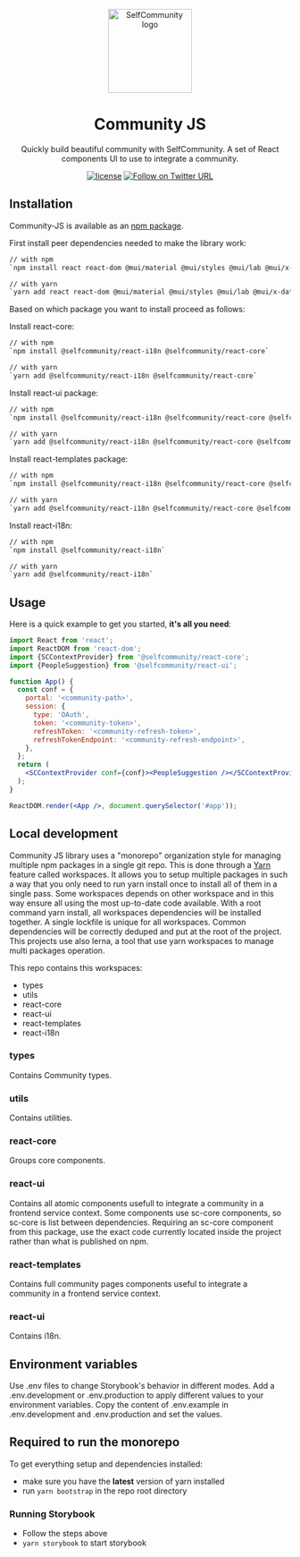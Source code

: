<p align="center">
  <a href="https://www.selfcommunity.com/" rel="noopener" target="_blank">
    <img width="150" src="https://make.selfcommunity.io/assets/images/logo.png" alt="SelfCommunity logo"/>
  </a>
</p>


<h1 align="center">Community JS</h1>

<div align="center">

Quickly build beautiful community with SelfCommunity.
A set of React components UI to use to integrate a community.

[![license](https://img.shields.io/badge/license-MIT-blue.svg)](https://github.com/selfcommunity/community-js/blob/master/LICENSE)
[![Follow on Twitter URL](https://img.shields.io/twitter/url/https/twitter.com/community_self.svg?style=social&label=Follow%20%40SelfCommunity)](https://twitter.com/community_self)

</div>

## Installation

Community-JS is available as an [npm package](https://www.npmjs.com/package/@selfcommunity/react-ui).

First install peer dependencies needed to make the library work:

```sh
// with npm
`npm install react react-dom @mui/material @mui/styles @mui/lab @mui/x-date-pickers @emotion/react @emotion/styled react-intl pdfjs-dist notistack @rpldy/chunked-sender @rpldy/chunked-uploady @rpldy/upload-button @rpldy/upload-drop-zone @rpldy/upload-preview @rpldy/uploady`

// with yarn
`yarn add react react-dom @mui/material @mui/styles @mui/lab @mui/x-date-pickers @emotion/react @emotion/styled react-intl pdfjs-dist notistack @rpldy/chunked-sender @rpldy/chunked-uploady @rpldy/upload-button @rpldy/upload-drop-zone @rpldy/upload-preview @rpldy/uploady`
```

Based on which package you want to install proceed as follows:

Install react-core:

```sh
// with npm
`npm install @selfcommunity/react-i18n @selfcommunity/react-core`

// with yarn
`yarn add @selfcommunity/react-i18n @selfcommunity/react-core`
```

Install react-ui package:

```sh
// with npm
`npm install @selfcommunity/react-i18n @selfcommunity/react-core @selfcommunity/react-ui`

// with yarn
`yarn add @selfcommunity/react-i18n @selfcommunity/react-core @selfcommunity/react-ui`
```

Install react-templates package:

```sh
// with npm
`npm install @selfcommunity/react-i18n @selfcommunity/react-core @selfcommunity/react-templates`

// with yarn
`yarn add @selfcommunity/react-i18n @selfcommunity/react-core @selfcommunity/react-templates`
```

Install react-i18n:

```sh
// with npm
`npm install @selfcommunity/react-i18n`

// with yarn
`yarn add @selfcommunity/react-i18n`
```

## Usage

Here is a quick example to get you started, **it's all you need**:

```jsx
import React from 'react';
import ReactDOM from 'react-dom';
import {SCContextProvider} from '@selfcommunity/react-core';
import {PeopleSuggestion} from '@selfcommunity/react-ui';

function App() {
  const conf = {
    portal: '<community-path>',
    session: {
      type: 'OAuth',
      token: '<community-token>',
      refreshToken: '<community-refresh-token>',
      refreshTokenEndpoint: '<community-refresh-endpoint>',
    },
  };
  return (
    <SCContextProvider conf={conf}><PeopleSuggestion /></SCContextProvider>
  );
}

ReactDOM.render(<App />, document.querySelector('#app'));
```

## Local development

Community JS library uses a "monorepo" organization style for managing multiple npm packages in a single git repo.
This is done through a [Yarn](https://yarnpkg.com/en/) feature called workspaces.
It allows you to setup multiple packages in such a way that you only need to run yarn install once to install all of
them in a single pass. Some workspaces depends on other workspace and in this way ensure all using the most up-to-date
code available. With a root command yarn install, all workspaces dependencies will be installed together.
A single lockfile is unique for all workspaces. Common dependencies will be correctly deduped and put at the root of
the project.
This projects use also lerna, a tool that use yarn workspaces to manage multi packages operation.

This repo contains this workspaces:
- types
- utils
- react-core
- react-ui
- react-templates
- react-i18n

### types
Contains Community types.

### utils
Contains utilities.

### react-core
Groups core components.

### react-ui
Contains all atomic components usefull to integrate a community in a frontend service context.
Some components use sc-core components, so sc-core is list between dependencies.
Requiring an sc-core component from this package, use the exact code currently located inside the project rather than
what is published on npm.

### react-templates
Contains full community pages components useful to integrate a community in a frontend service context.

### react-ui
Contains i18n.


## Environment variables
Use .env files to change Storybook's behavior in different modes.
Add a .env.development or .env.production to apply different values to your environment variables.
Copy the content of .env.example in .env.development and .env.production and set the values.

## Required to run the monorepo
To get everything setup and dependencies installed:

- make sure you have the **latest** version of yarn installed
- run `yarn bootstrap` in the repo root directory

### Running Storybook

- Follow the steps above
- `yarn storybook` to start storybook

[npm-image]: https://img.shields.io/npm/v/Community-JS.svg?style=flat-square
[npm-url]: https://npmjs.org/package/Community-JS
[downloads-image]: https://img.shields.io/npm/dm/Community-JS.svg?style=flat-square
[downloads-url]: https://npmjs.org/package/Community-JS

